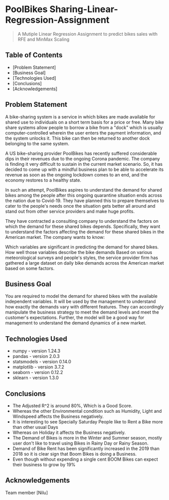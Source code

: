# PoolBikes Sharing-Linear-Regression-Assignment
> A Mutiple Linear Regression Assignment to predict bikes sales with RFE and MinMax Scaling


## Table of Contents
* [Problem Statement]
* [Business Goal]
* [Technologies Used]
* [Conclusions]
* [Acknowledgements]

## Problem Statement
A bike-sharing system is a service in which bikes are made available for shared use to individuals on a short term basis for a price or free. Many bike share systems allow people to borrow a bike from a "dock" which is usually computer-controlled wherein the user enters the payment information, and the system unlocks it. This bike can then be returned to another dock belonging to the same system.

A US bike-sharing provider PoolBikes has recently suffered considerable dips in their revenues due to the ongoing Corona pandemic. The company is finding it very difficult to sustain in the current market scenario. So, it has decided to come up with a mindful business plan to be able to accelerate its revenue as soon as the ongoing lockdown comes to an end, and the economy restores to a healthy state. 

In such an attempt, PoolBikes aspires to understand the demand for shared bikes among the people after this ongoing quarantine situation ends across the nation due to Covid-19. They have planned this to prepare themselves to cater to the people's needs once the situation gets better all around and stand out from other service providers and make huge profits.

They have contracted a consulting company to understand the factors on which the demand for these shared bikes depends. Specifically, they want to understand the factors affecting the demand for these shared bikes in the American market. The company wants to know:

Which variables are significant in predicting the demand for shared bikes.
How well those variables describe the bike demands
Based on various meteorological surveys and people's styles, the service provider firm has gathered a large dataset on daily bike demands across the American market based on some factors. 

## Business Goal
You are required to model the demand for shared bikes with the available independent variables. It will be used by the management to understand how exactly the demands vary with different features. They can accordingly manipulate the business strategy to meet the demand levels and meet the customer's expectations. Further, the model will be a good way for management to understand the demand dynamics of a new market. 

## Technologies Used
- numpy - version 1.24.3
- pandas - version 2.0.3
- statsmodels - version 0.14.0
- matplotlib - version 3.7.2
- seaborn - version 0.12.2
- sklearn - version 1.3.0

## Conclusions
- The Adjusted R^2 is around 80%, Which is a Good Score.
- Whereas the other Environmental condition such as Humidity, Light and Windspeed affects the Business negatively.
- It is interesting to see Specially Saturday People like to Rent a Bike more than other usual Days
- Whereas on Holiday it affects the Business negatively.
- The Demand of Bikes is more in the Winter and Summer season, mostly user don't like to travel using Bikes in Rainy Day or Rainy Season.
- Demand of Bike Rent has been significantly increased in the 2019 than 2018 so it is clear sign that Boom Bikes is doing a Business.
- Even though without expending a single cent BOOM Bikes can expect their business to grow by 19%

## Acknowledgements
Team member [Nilu]

